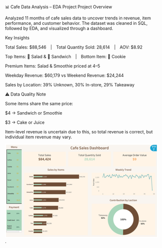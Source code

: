 📊 Cafe Data Analysis – EDA Project
Project Overview

Analyzed 11 months of cafe sales data to uncover trends in revenue, item performance, and customer behavior.
The dataset was cleaned in SQL, followed by EDA, and visualized through a dashboard.

Key Insights

Total Sales: $88,546 | Total Quantity Sold: 28,614 | AOV: $8.92

Top Items: 🥗 Salad & 🥪 Sandwich | Bottom Item: 🍪 Cookie

Premium Items: Salad & Smoothie priced at $4–$5

Weekday Revenue: $60,179 vs Weekend Revenue: $24,244

Sales by Location: 39% Unknown, 30% In-store, 29% Takeaway

⚠️ Data Quality Note

Some items share the same price:

$4 → Sandwich or Smoothie

$3 → Cake or Juice

Item-level revenue is uncertain due to this, so total revenue is correct, but individual item revenue may vary.

 ![Image Alt](https://github.com/riyabisht18/Cafe_sales_data/blob/1b975640fa0178c2d95e24a031b604d41001531a/Cafe%20Sales%20Dashboard.png).


